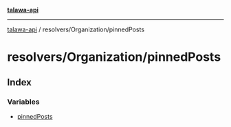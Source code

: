 [**talawa-api**](../../../README.md)

***

[talawa-api](../../../modules.md) / resolvers/Organization/pinnedPosts

# resolvers/Organization/pinnedPosts

## Index

### Variables

- [pinnedPosts](variables/pinnedPosts.md)
